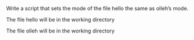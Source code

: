 Write a script that sets the mode of the file hello the same as olleh’s mode.



The file hello will be in the working directory

The file olleh will be in the working directory
